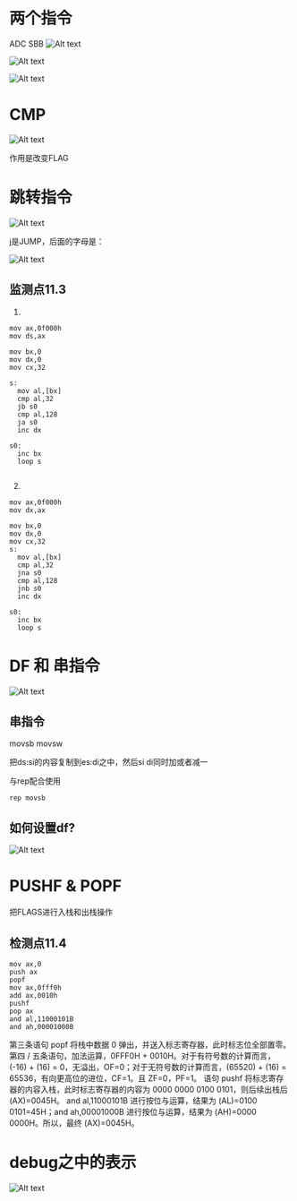# 两个指令
ADC SBB
![Alt text](image-32.png)

![Alt text](image-33.png)

![Alt text](image-34.png)
# CMP
![Alt text](image-35.png)

作用是改变FLAG

# 跳转指令
![Alt text](image-36.png)

j是JUMP，后面的字母是：

![Alt text](image-37.png)

## 监测点11.3
1.
```
mov ax,0f000h
mov ds,ax

mov bx,0
mov dx,0
mov cx,32

s:
  mov al,[bx]
  cmp al,32
  jb s0
  cmp al,128
  ja s0
  inc dx

s0:
  inc bx
  loop s


```
2.
```
mov ax,0f000h
mov dx,ax

mov bx,0
mov dx,0
mov cx,32
s:
  mov al,[bx]
  cmp al,32
  jna s0
  cmp al,128
  jnb s0
  inc dx

s0:
  inc bx
  loop s
```
# DF 和 串指令
![Alt text](image-38.png)

## 串指令
movsb movsw

把ds:si的内容复制到es:di之中，然后si di同时加或者减一

与rep配合使用

```
rep movsb
```

## 如何设置df?
![Alt text](image-39.png)

# PUSHF & POPF
把FLAGS进行入栈和出栈操作
## 检测点11.4
```
mov ax,0
push ax
popf
mov ax,0fff0h
add ax,0010h
pushf
pop ax
and al,11000101B
and ah,00001000B
```
第三条语句 popf 将栈中数据 0 弹出，并送入标志寄存器，此时标志位全部置零。
第四 / 五条语句，加法运算，0FFF0H + 0010H。对于有符号数的计算而言，(-16) + (16) = 0，无溢出，OF=0；对于无符号数的计算而言，(65520) + (16) = 65536，有向更高位的进位，CF=1。且 ZF=0，PF=1。
语句 pushf 将标志寄存器的内容入栈，此时标志寄存器的内容为 0000 0000 0100 0101，则后续出栈后 (AX)=0045H。
and al,11000101B 进行按位与运算，结果为 (AL)=0100 0101=45H；and ah,00001000B 进行按位与运算，结果为 (AH)=0000 0000H。所以，最终 (AX)=0045H。

# debug之中的表示
![Alt text](image-40.png)